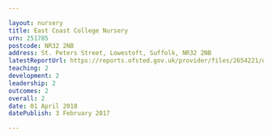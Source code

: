```yaml
---

layout: nursery
title: East Coast College Nursery
urn: 251785
postcode: NR32 2NB
address: St. Peters Street, Lowestoft, Suffolk, NR32 2NB
latestReportUrl: https://reports.ofsted.gov.uk/provider/files/2654221/urn/251785.pdf
teaching: 2
development: 2
leadership: 2
outcomes: 2
overall: 2
date: 01 April 2018 
datePublish: 3 February 2017

---
```

